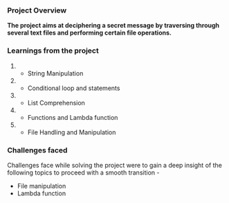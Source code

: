 ### Project Overview

 **The project aims at deciphering a secret message by traversing through several text files and performing certain file operations.**


### Learnings from the project

 1. - String Manipulation
2. - Conditional loop and statements
3. - List Comprehension
4. - Functions and Lambda function
5. - File Handling and  Manipulation


### Challenges faced

 Challenges face while solving the project were to gain a deep insight of the following topics to proceed with a smooth transition  - 

-  File manipulation
-  Lambda function


